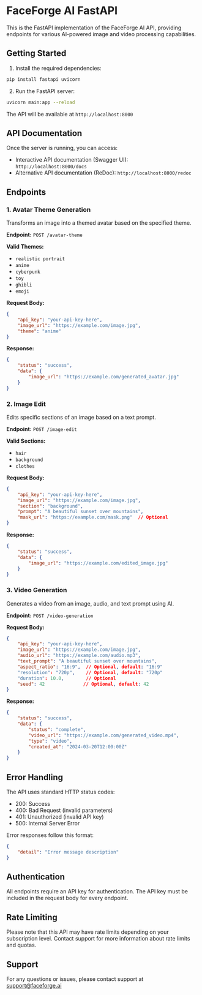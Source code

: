 # FaceForge AI FastAPI

This is the FastAPI implementation of the FaceForge AI API, providing endpoints for various AI-powered image and video processing capabilities.

## Getting Started

1. Install the required dependencies:
```bash
pip install fastapi uvicorn
```

2. Run the FastAPI server:
```bash
uvicorn main:app --reload
```

The API will be available at `http://localhost:8000`

## API Documentation

Once the server is running, you can access:
- Interactive API documentation (Swagger UI): `http://localhost:8000/docs`
- Alternative API documentation (ReDoc): `http://localhost:8000/redoc`

## Endpoints

### 1. Avatar Theme Generation

Transforms an image into a themed avatar based on the specified theme.

**Endpoint:** `POST /avatar-theme`

**Valid Themes:**
- `realistic portrait`
- `anime`
- `cyberpunk`
- `toy`
- `ghibli`
- `emoji`

**Request Body:**
```json
{
    "api_key": "your-api-key-here",
    "image_url": "https://example.com/image.jpg",
    "theme": "anime"
}
```

**Response:**
```json
{
    "status": "success",
    "data": {
        "image_url": "https://example.com/generated_avatar.jpg"
    }
}
```

### 2. Image Edit

Edits specific sections of an image based on a text prompt.

**Endpoint:** `POST /image-edit`

**Valid Sections:**
- `hair`
- `background`
- `clothes`

**Request Body:**
```json
{
    "api_key": "your-api-key-here",
    "image_url": "https://example.com/image.jpg",
    "section": "background",
    "prompt": "A beautiful sunset over mountains",
    "mask_url": "https://example.com/mask.png"  // Optional
}
```

**Response:**
```json
{
    "status": "success",
    "data": {
        "image_url": "https://example.com/edited_image.jpg"
    }
}
```

### 3. Video Generation

Generates a video from an image, audio, and text prompt using AI.

**Endpoint:** `POST /video-generation`

**Request Body:**
```json
{
    "api_key": "your-api-key-here",
    "image_url": "https://example.com/image.jpg",
    "audio_url": "https://example.com/audio.mp3",
    "text_prompt": "A beautiful sunset over mountains",
    "aspect_ratio": "16:9",  // Optional, default: "16:9"
    "resolution": "720p",    // Optional, default: "720p"
    "duration": 10.0,        // Optional
    "seed": 42              // Optional, default: 42
}
```

**Response:**
```json
{
    "status": "success",
    "data": {
        "status": "complete",
        "video_url": "https://example.com/generated_video.mp4",
        "type": "video",
        "created_at": "2024-03-20T12:00:00Z"
    }
}
```

## Error Handling

The API uses standard HTTP status codes:
- 200: Success
- 400: Bad Request (invalid parameters)
- 401: Unauthorized (invalid API key)
- 500: Internal Server Error

Error responses follow this format:
```json
{
    "detail": "Error message description"
}
```

## Authentication

All endpoints require an API key for authentication. The API key must be included in the request body for every endpoint.

## Rate Limiting

Please note that this API may have rate limits depending on your subscription level. Contact support for more information about rate limits and quotas.

## Support

For any questions or issues, please contact support at support@faceforge.ai 